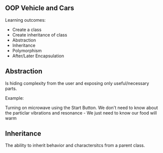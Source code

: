 
## OOP Vehicle and Cars

Learning outcomes:
- Create a class
- Create inheritance of class
- Abstraction
- Inheritance 
- Polymorphism
- After/Later Encapsulation 


##  Abstraction
Is hiding complexity from the user and exposing only useful/necessary parts.

Example:

Turning on microwave using the Start Button. We don't need to know
about the particlar vibrations and resonance - We just need to know 
our food will warm 

## Inheritance

The ability to inherit behavior and charactersitcs from a parent class.




